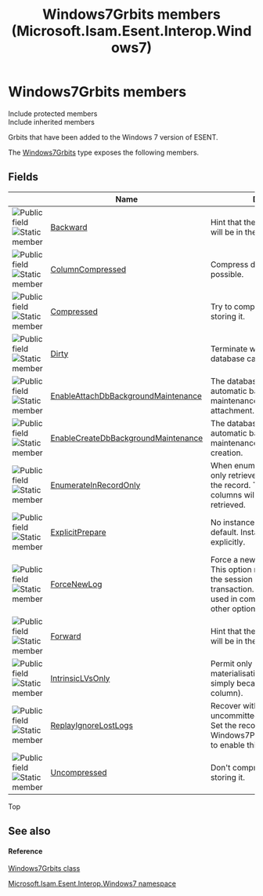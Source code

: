 ﻿---
title: Windows7Grbits members (Microsoft.Isam.Esent.Interop.Windows7)
TOCTitle: Windows7Grbits members
ms:assetid: AllMembers.T:Microsoft.Isam.Esent.Interop.Windows7.Windows7Grbits
ms:mtpsurl: https://msdn.microsoft.com/library/microsoft.isam.esent.interop.windows7.windows7grbits_members(v=EXCHG.10)
ms:contentKeyID: 55104375
ms.date: 07/30/2014
ms.topic: article
---

# Windows7Grbits members

Include protected members  
Include inherited members  

Grbits that have been added to the Windows 7 version of ESENT.

The [Windows7Grbits](./windows7grbits-class.md) type exposes the following members.

## Fields

<table>
<thead>
<tr class="header">
<th> </th>
<th>Name</th>
<th>Description</th>
</tr>
</thead>
<tbody>
<tr class="odd">
<td><img src="../images/hh596466.pubfield(exchg.10).gif" title="Public field" alt="Public field" /><img src="../images/dn292146.static(exchg.10).gif" title="Static member" alt="Static member" /></td>
<td><a href="dn335419(v=exchg.10).md">Backward</a></td>
<td>Hint that the sequential traversal will be in the backward direction.</td>
</tr>
<tr class="even">
<td><img src="../images/hh596466.pubfield(exchg.10).gif" title="Public field" alt="Public field" /><img src="../images/dn292146.static(exchg.10).gif" title="Static member" alt="Static member" /></td>
<td><a href="dn335304(v=exchg.10).md">ColumnCompressed</a></td>
<td>Compress data in the column, if possible.</td>
</tr>
<tr class="odd">
<td><img src="../images/hh596466.pubfield(exchg.10).gif" title="Public field" alt="Public field" /><img src="../images/dn292146.static(exchg.10).gif" title="Static member" alt="Static member" /></td>
<td><a href="dn335420(v=exchg.10).md">Compressed</a></td>
<td>Try to compress the data when storing it.</td>
</tr>
<tr class="even">
<td><img src="../images/hh596466.pubfield(exchg.10).gif" title="Public field" alt="Public field" /><img src="../images/dn292146.static(exchg.10).gif" title="Static member" alt="Static member" /></td>
<td><a href="dn335421(v=exchg.10).md">Dirty</a></td>
<td>Terminate without flushing the database cache.</td>
</tr>
<tr class="odd">
<td><img src="../images/hh596466.pubfield(exchg.10).gif" title="Public field" alt="Public field" /><img src="../images/dn292146.static(exchg.10).gif" title="Static member" alt="Static member" /></td>
<td><a href="dn335306(v=exchg.10).md">EnableAttachDbBackgroundMaintenance</a></td>
<td>The database engine will initiate automatic background database maintenance upon database attachment.</td>
</tr>
<tr class="even">
<td><img src="../images/hh596466.pubfield(exchg.10).gif" title="Public field" alt="Public field" /><img src="../images/dn292146.static(exchg.10).gif" title="Static member" alt="Static member" /></td>
<td><a href="dn335422(v=exchg.10).md">EnableCreateDbBackgroundMaintenance</a></td>
<td>The database engine will initiate automatic background database maintenance upon database creation.</td>
</tr>
<tr class="odd">
<td><img src="../images/hh596466.pubfield(exchg.10).gif" title="Public field" alt="Public field" /><img src="../images/dn292146.static(exchg.10).gif" title="Static member" alt="Static member" /></td>
<td><a href="dn335307(v=exchg.10).md">EnumerateInRecordOnly</a></td>
<td>When enumerating column values only retrieve data that is present in the record. This means that BLOB columns will not always be retrieved.</td>
</tr>
<tr class="even">
<td><img src="../images/hh596466.pubfield(exchg.10).gif" title="Public field" alt="Public field" /><img src="../images/dn292146.static(exchg.10).gif" title="Static member" alt="Static member" /></td>
<td><a href="dn335309(v=exchg.10).md">ExplicitPrepare</a></td>
<td>No instances will be prepared by default. Instances must be added explicitly.</td>
</tr>
<tr class="odd">
<td><img src="../images/hh596466.pubfield(exchg.10).gif" title="Public field" alt="Public field" /><img src="../images/dn292146.static(exchg.10).gif" title="Static member" alt="Static member" /></td>
<td><a href="dn335424(v=exchg.10).md">ForceNewLog</a></td>
<td>Force a new logfile to be created. This option may be used even if the session is not currently in a transaction. This option cannot be used in combination with any other option.</td>
</tr>
<tr class="even">
<td><img src="../images/hh596466.pubfield(exchg.10).gif" title="Public field" alt="Public field" /><img src="../images/dn292146.static(exchg.10).gif" title="Static member" alt="Static member" /></td>
<td><a href="dn335308(v=exchg.10).md">Forward</a></td>
<td>Hint that the sequential traversal will be in the forward direction.</td>
</tr>
<tr class="odd">
<td><img src="../images/hh596466.pubfield(exchg.10).gif" title="Public field" alt="Public field" /><img src="../images/dn292146.static(exchg.10).gif" title="Static member" alt="Static member" /></td>
<td><a href="dn335427(v=exchg.10).md">IntrinsicLVsOnly</a></td>
<td>Permit only intrinsic LV's (so materialisation is not required simply because a TT has an LV column).</td>
</tr>
<tr class="even">
<td><img src="../images/hh596466.pubfield(exchg.10).gif" title="Public field" alt="Public field" /><img src="../images/dn292146.static(exchg.10).gif" title="Static member" alt="Static member" /></td>
<td><a href="dn335310(v=exchg.10).md">ReplayIgnoreLostLogs</a></td>
<td>Recover without error even if uncommitted logs have been lost. Set the recovery waypoint with Windows7Param.WaypointLatency to enable this type of recovery.</td>
</tr>
<tr class="odd">
<td><img src="../images/hh596466.pubfield(exchg.10).gif" title="Public field" alt="Public field" /><img src="../images/dn292146.static(exchg.10).gif" title="Static member" alt="Static member" /></td>
<td><a href="dn335426(v=exchg.10).md">Uncompressed</a></td>
<td>Don't compress the data when storing it.</td>
</tr>
</tbody>
</table>


Top

## See also

#### Reference

[Windows7Grbits class](./windows7grbits-class.md)

[Microsoft.Isam.Esent.Interop.Windows7 namespace](./microsoft.isam.esent.interop.windows7-namespace.md)